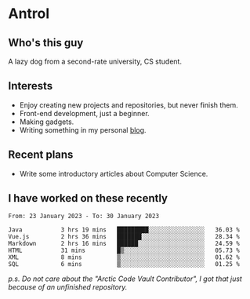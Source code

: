 # Antrol

## Who's this guy

A lazy dog from a second-rate university, CS student.

## Interests

* Enjoy creating new projects and repositories, but never finish them.
* Front-end development, just a beginner.
* Making gadgets.
* Writing something in my personal [blog](https://blog.antrol.xyz/).

## Recent plans

* Write some introductory articles about Computer Science.

<!--
* Try to develop a website for [Anime4KCPP](https://github.com/TianZerL/Anime4KCPP).
* Develop a Markdown renderer which user can customize its css, of course it is GUI-based.~~(If I could finish  it before getting bored)~~
* Work with my [teammates](https://github.com/SWJTU-Lazy-Dogs).
* Find something interests me, as a hobby after finishing my ~~boring~~ homework.
-->

## I have worked on these recently

<!--START_SECTION:waka-->

```text
From: 23 January 2023 - To: 30 January 2023

Java           3 hrs 19 mins   █████████░░░░░░░░░░░░░░░░   36.03 %
Vue.js         2 hrs 36 mins   ███████░░░░░░░░░░░░░░░░░░   28.34 %
Markdown       2 hrs 16 mins   ██████░░░░░░░░░░░░░░░░░░░   24.59 %
HTML           31 mins         █▒░░░░░░░░░░░░░░░░░░░░░░░   05.73 %
XML            8 mins          ▒░░░░░░░░░░░░░░░░░░░░░░░░   01.62 %
SQL            6 mins          ▒░░░░░░░░░░░░░░░░░░░░░░░░   01.25 %
```

<!--END_SECTION:waka-->

*p.s.  Do not care about the "Arctic Code Vault Contributor", I got that just because of an unfinished repository.*

<!--
**qzmlgfj/qzmlgfj** is a ✨ _special_ ✨ repository because its `README.md` (this file) appears on your GitHub profile.

Here are some ideas to get you started:

- 🔭 I’m currently working on ...
- 🌱 I’m currently learning ...
- 👯 I’m looking to collaborate on ...
- 🤔 I’m looking for help with ...
- 💬 Ask me about ...
- 📫 How to reach me: ...
- 😄 Pronouns: ...
- ⚡ Fun fact: ...
-->
